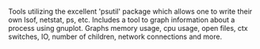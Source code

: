 Tools utilizing the excellent 'psutil' package which allows one to write their own lsof, netstat, ps, etc. Includes a tool to graph information about a process using gnuplot. Graphs memory usage, cpu usage, open files, ctx switches, IO, number of children, network connections and more.
